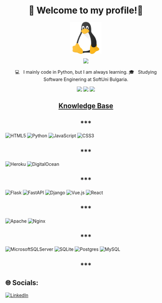 <h1 align="center">💫 Welcome to my profile!💫 </h1>
<p align="center">
	<img align ="center" src = "https://raw.githubusercontent.com/pratik-kale20/pratik-kale20/main/linux.png" width="100" height="100">
	</a>
</p>
<p align="center"
	
[![](https://visitcount.itsvg.in/api?id=Dimitrov-S-Dev-Python&icon=0&color=0)](https://visitcount.itsvg.in)

</p>

<p align="center">
	💻 &nbsp I mainly code in Python, but I am always learning.
        🎓 &nbsp Studying Software Enginering at SoftUni Bulgaria.

</p>

<p align="center">
<img height="110em" src="https://github-readme-stats.vercel.app/api?username=Dimitrov-S-Dev-Python&theme=prussian&hide_border=false&include_all_commits=false&count_private=false" />
<img height="110em" src="https://github-readme-streak-stats.herokuapp.com/?user=Dimitrov-S-Dev-Python&theme=prussian&hide_border=false" />
<img height="110em" src="https://github-readme-stats.vercel.app/api/top-langs/?username=Dimitrov-S-Dev-Python&theme=prussian&hide_border=false&include_all_commits=false&count_private=false&layout=compact"/>

</p>
<h2 align="center"><u><b>Knowledge Base</b></u></h2>
<h2 align="center">***</h2>

![HTML5](https://img.shields.io/badge/html5-%23E34F26.svg?style=flat&logo=html5&logoColor=white) 
![Python](https://img.shields.io/badge/python-3670A0?style=flat&logo=python&logoColor=ffdd54) 
![JavaScript](https://img.shields.io/badge/javascript-%23323330.svg?style=flat&logo=javascript&logoColor=%23F7DF1E) 
![CSS3](https://img.shields.io/badge/css3-%231572B6.svg?style=flat&logo=css3&logoColor=white)

<h2 align="center">***</h2>

![Heroku](https://img.shields.io/badge/heroku-%23430098.svg?style=flat&logo=heroku&logoColor=white) 
![DigitalOcean](https://img.shields.io/badge/DigitalOcean-%230167ff.svg?style=flat&logo=digitalOcean&logoColor=white) 

<h2 align="center">***</h2>

![Flask](https://img.shields.io/badge/flask-%23000.svg?style=flat&logo=flask&logoColor=white) 
![FastAPI](https://img.shields.io/badge/FastAPI-005571?style=flat&logo=fastapi) 
![Django](https://img.shields.io/badge/django-%23092E20.svg?style=flat&logo=django&logoColor=white) 
![Vue.js](https://img.shields.io/badge/vuejs-%2335495e.svg?style=flat&logo=vuedotjs&logoColor=%234FC08D) 
![React](https://img.shields.io/badge/react-%2320232a.svg?style=flat&logo=react&logoColor=%2361DAFB) 

<h2 align="center">***</h2>

![Apache](https://img.shields.io/badge/apache-%23D42029.svg?style=flat&logo=apache&logoColor=white) 
![Nginx](https://img.shields.io/badge/nginx-%23009639.svg?style=flat&logo=nginx&logoColor=white) 
<h2 align="center">***</h2>

![MicrosoftSQLServer](https://img.shields.io/badge/Microsoft%20SQL%20Sever-CC2927?style=flat&logo=microsoft%20sql%20server&logoColor=white) 
![SQLite](https://img.shields.io/badge/sqlite-%2307405e.svg?style=flat&logo=sqlite&logoColor=white) 
![Postgres](https://img.shields.io/badge/postgres-%23316192.svg?style=flat&logo=postgresql&logoColor=white) 
![MySQL](https://img.shields.io/badge/mysql-%2300f.svg?style=flat&logo=mysql&logoColor=white) 
<h2 align="center">***</h2>


## 🌐 Socials:
[![LinkedIn](https://img.shields.io/badge/LinkedIn-%230077B5.svg?logo=linkedin&logoColor=white)](https://linkedin.com/in/dimitrov.s@aol.com) 
